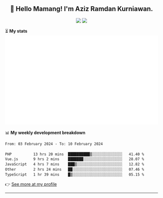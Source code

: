 <h2 align="center">👋 Hello Mamang! I'm Aziz Ramdan Kurniawan.</h2>  
<p align="center">
  <img src="https://komarev.com/ghpvc/?username=azizramdan">
  <img src="https://wakatime.com/badge/user/90056fa0-4c31-4eca-954e-2a3ac05896f9.svg">
</p>
    
⏳ **My stats**  
![](https://raw.githubusercontent.com/azizramdan/github-stats/master/generated/overview.svg#gh-dark-mode-only)

📊 **My weekly development breakdown**
<!--START_SECTION:waka-->

```txt
From: 03 February 2024 - To: 10 February 2024

PHP          13 hrs 20 mins  ██████████▒░░░░░░░░░░░░░░   41.40 %
Vue.js       9 hrs 2 mins    ███████░░░░░░░░░░░░░░░░░░   28.07 %
JavaScript   4 hrs 7 mins    ███▒░░░░░░░░░░░░░░░░░░░░░   12.82 %
Other        2 hrs 24 mins   ██░░░░░░░░░░░░░░░░░░░░░░░   07.46 %
TypeScript   1 hr 39 mins    █▒░░░░░░░░░░░░░░░░░░░░░░░   05.15 %
```

<!--END_SECTION:waka-->
👉 [See more at my profile](https://wakatime.com/@azizramdan)
***
